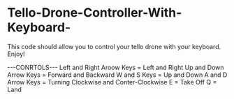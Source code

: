 # Tello-Drone-Controller-With-Keyboard-
This code should allow you to control your tello drone with your keyboard. Enjoy!

---CONRTOLS---
Left and Right Aroow Keys = Left and Right
Up and Down Arrow Keys = Forward and Backward
W and S Keys = Up and Down
A and D Arrow Keys = Turning Clockwise and Conter-Clockwise
E = Take Off
Q = Land 
